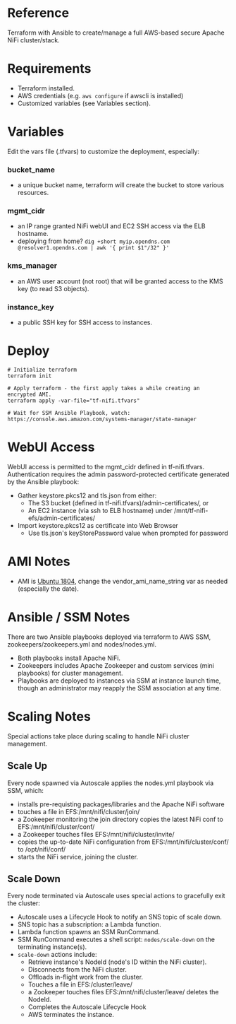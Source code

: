 # Reference
Terraform with Ansible to create/manage a full AWS-based secure Apache NiFi cluster/stack.

# Requirements
- Terraform installed.
- AWS credentials (e.g. `aws configure` if awscli is installed)
- Customized variables (see Variables section).

# Variables
Edit the vars file (.tfvars) to customize the deployment, especially:
### bucket_name
- a unique bucket name, terraform will create the bucket to store various resources.
### mgmt_cidr
- an IP range granted NiFi webUI and EC2 SSH access via the ELB hostname.
- deploying from home? `dig +short myip.opendns.com @resolver1.opendns.com | awk '{ print $1"/32" }'`
### kms_manager
- an AWS user account (not root) that will be granted access to the KMS key (to read S3 objects).
### instance_key
- a public SSH key for SSH access to instances.

# Deploy
```
# Initialize terraform
terraform init

# Apply terraform - the first apply takes a while creating an encrypted AMI.
terraform apply -var-file="tf-nifi.tfvars"

# Wait for SSM Ansible Playbook, watch:
https://console.aws.amazon.com/systems-manager/state-manager
```

# WebUI Access
WebUI access is permitted to the mgmt_cidr defined in tf-nifi.tfvars. Authentication requires the admin password-protected certificate generated by the Ansible playbook:
- Gather keystore.pkcs12 and tls.json from either:
  - The S3 bucket (defined in tf-nifi.tfvars)/admin-certificates/, or
  - An EC2 instance (via ssh to ELB hostname) under /mnt/tf-nifi-efs/admin-certificates/
- Import keystore.pkcs12 as certificate into Web Browser
  - Use tls.json's keyStorePassword value when prompted for password

# AMI Notes
- AMI is [Ubuntu 1804](https://cloud-images.ubuntu.com/locator/ec2/), change the vendor_ami_name_string var as needed (especially the date).

# Ansible / SSM Notes
There are two Ansible playbooks deployed via terraform to AWS SSM, zookeepers/zookeepers.yml and nodes/nodes.yml.
- Both playbooks install Apache NiFi.
- Zookeepers includes Apache Zookeeper and custom services (mini playbooks) for cluster management.
- Playbooks are deployed to instances via SSM at instance launch time, though an administrator may reapply the SSM association at any time.

# Scaling Notes
Special actions take place during scaling to handle NiFi cluster management.
## Scale Up
Every node spawned via Autoscale applies the nodes.yml playbook via SSM, which:
- installs pre-requisting packages/libraries and the Apache NiFi software
- touches a file in EFS:/mnt/nifi/cluster/join/<node name>
- a Zookeeper monitoring the join directory copies the latest NiFi conf to EFS:/mnt/nifi/cluster/conf/
- a Zookeeper touches files EFS:/mnt/nifi/cluster/invite/<node name>
- copies the up-to-date NiFi configuration from EFS:/mnt/nifi/cluster/conf/ to /opt/nifi/conf/
- starts the NiFi service, joining the cluster.

## Scale Down
Every node terminated via Autoscale uses special actions to gracefully exit the cluster:
- Autoscale uses a Lifecycle Hook to notify an SNS topic of scale down.
- SNS topic has a subscription: a Lambda function.
- Lambda function spawns an SSM RunCommand.
- SSM RunCommand executes a shell script: `nodes/scale-down` on the terminating instance(s).
- `scale-down` actions include:
  - Retrieve instance's NodeId (node's ID within the NiFi cluster).
  - Disconnects from the NiFi cluster.
  - Offloads in-flight work from the cluster.
  - Touches a file in EFS:/cluster/leave/<node id>
  - a Zookeeper touches files EFS:/mnt/nifi/cluster/leave/ deletes the NodeId.
  - Completes the Autoscale Lifecycle Hook
  - AWS terminates the instance.
